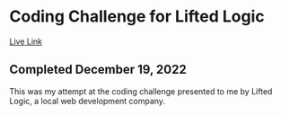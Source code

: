 # Coding Challenge for Lifted Logic

[Live Link](https://TareUhhhhhh.com/projects/personal-projects/ll-figma)

## Completed December 19, 2022

This was my attempt at the coding challenge presented to me by Lifted Logic, a local web development company. 